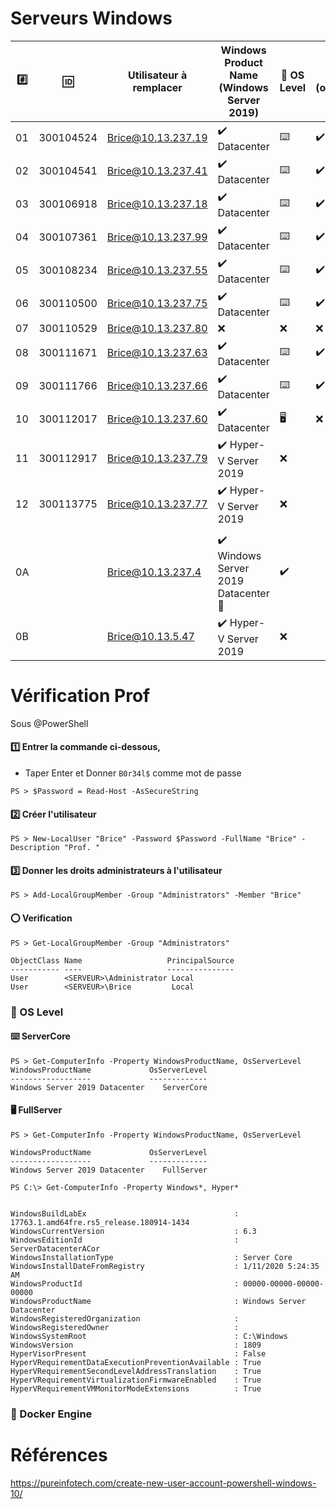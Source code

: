 # Serveurs Windows


|:hash:| :id:      | Utilisateur à remplacer | Windows Product Name (Windows Server 2019)  | :key: OS Level | :whale: (opt)| 
|------|-----------|-------------------------|------------------------------------------------|----------|--------------|
| 01   | 300104524 | Brice@10.13.237.19      |:heavy_check_mark: Datacenter                   |:keyboard:|:heavy_check_mark:|
| 02   | 300104541 | Brice@10.13.237.41      |:heavy_check_mark: Datacenter                   |:keyboard:|:heavy_check_mark:|
| 03   | 300106918 | Brice@10.13.237.18      |:heavy_check_mark: Datacenter                   |:keyboard:|:heavy_check_mark:|
| 04   | 300107361 | Brice@10.13.237.99      |:heavy_check_mark: Datacenter                   |:keyboard:|:heavy_check_mark:|
| 05   | 300108234 | Brice@10.13.237.55      |:heavy_check_mark: Datacenter                   |:keyboard:|:heavy_check_mark:|
| 06   | 300110500 | Brice@10.13.237.75      |:heavy_check_mark: Datacenter                   |:keyboard:|:heavy_check_mark:|
| 07   | 300110529 | Brice@10.13.237.80      |:x: |:x:     |:x:     |
| 08   | 300111671 | Brice@10.13.237.63      |:heavy_check_mark: Datacenter                   |:keyboard:|:heavy_check_mark:|
| 09   | 300111766 | Brice@10.13.237.66      |:heavy_check_mark: Datacenter                   |:keyboard:|:heavy_check_mark:|
| 10   | 300112017 | Brice@10.13.237.60      |:heavy_check_mark: Datacenter         |  :desktop_computer: |:x:|
| 11   | 300112917 | Brice@10.13.237.79      |:heavy_check_mark: Hyper-V Server 2019                 |:x:                           |
| 12   | 300113775 | Brice@10.13.237.77      |:heavy_check_mark: Hyper-V Server 2019                 |:x:                           |
|      |           |                         |                                                       |                              |
| 0A   |           | Brice@10.13.237.4       |:heavy_check_mark: Windows Server 2019 Datacenter :key:|:heavy_check_mark:            |
| 0B   |           | Brice@10.13.5.47        |:heavy_check_mark: Hyper-V Server 2019                 |:x:                           |


# Vérification Prof

Sous @PowerShell

#### :one: Entrer la commande ci-dessous, 

* Taper Enter et Donner `B0r34l$` comme mot de passe

```
PS > $Password = Read-Host -AsSecureString 
```

#### :two: Créer l'utilisateur

```
PS > New-LocalUser "Brice" -Password $Password -FullName "Brice" -Description "Prof. "
```

#### :three: Donner les droits administrateurs à l'utilisateur

```
PS > Add-LocalGroupMember -Group "Administrators" -Member "Brice"
```

#### :o: Verification


```
PS > Get-LocalGroupMember -Group "Administrators"

ObjectClass Name                   PrincipalSource
----------- ----                   ---------------
User        <SERVEUR>\Administrator Local
User        <SERVEUR>\Brice         Local
```



### :key: OS Level

#### :keyboard: ServerCore 

```
PS > Get-ComputerInfo -Property WindowsProductName, OsServerLevel
WindowsProductName             OsServerLevel
------------------             -------------
Windows Server 2019 Datacenter    ServerCore
```
#### :desktop_computer: FullServer 

```
PS > Get-ComputerInfo -Property WindowsProductName, OsServerLevel

WindowsProductName             OsServerLevel
------------------             -------------
Windows Server 2019 Datacenter    FullServer
```

```
PS C:\> Get-ComputerInfo -Property Windows*, Hyper*


WindowsBuildLabEx                                 : 17763.1.amd64fre.rs5_release.180914-1434
WindowsCurrentVersion                             : 6.3
WindowsEditionId                                  : ServerDatacenterACor
WindowsInstallationType                           : Server Core
WindowsInstallDateFromRegistry                    : 1/11/2020 5:24:35 AM
WindowsProductId                                  : 00000-00000-00000-00000
WindowsProductName                                : Windows Server Datacenter
WindowsRegisteredOrganization                     :
WindowsRegisteredOwner                            :
WindowsSystemRoot                                 : C:\Windows
WindowsVersion                                    : 1809
HyperVisorPresent                                 : False
HyperVRequirementDataExecutionPreventionAvailable : True
HyperVRequirementSecondLevelAddressTranslation    : True
HyperVRequirementVirtualizationFirmwareEnabled    : True
HyperVRequirementVMMonitorModeExtensions          : True
```

### :whale: Docker Engine


# Références

https://pureinfotech.com/create-new-user-account-powershell-windows-10/

